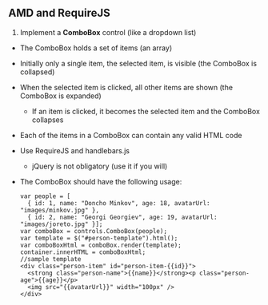 ## AMD and RequireJS

1. Implement a **ComboBox** control (like a dropdown list)
 * The ComboBox holds a set of items (an array)
 * Initially only a single item, the selected item, is visible (the ComboBox is collapsed)
 * When the selected item is clicked, all other items are shown (the ComboBox is expanded)
   * If an item is clicked, it becomes the selected item and the ComboBox collapses
 * Each of the items in a ComboBox can contain any valid HTML code
 * Use RequireJS and handlebars.js
   * jQuery is not obligatory (use it if you will)
 * The ComboBox should have the following usage:

    ```
    var people = [
      { id: 1, name: "Doncho Minkov", age: 18, avatarUrl: "images/minkov.jpg" }, 
      { id: 2, name: "Georgi Georgiev", age: 19, avatarUrl: "images/joreto.jpg" }];
    var comboBox = controls.ComboBox(people);
    var template = $("#person-template").html();
    var comboBoxHtml = comboBox.render(template);
    container.innerHTML = comboBoxHtml;
    //sample template
    <div class="person-item" id="person-item-{{id}}">
      <strong class="person-name">{{name}}</strong><p class="person-age">{{age}}</p>
      <img src="{{avatarUrl}}" width="100px" />
    </div>
    ```